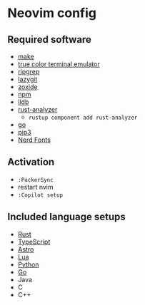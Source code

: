 # Neovim config

## Required software

-   [make](https://www.gnu.org/software/make/)
-   [true color terminal emulator](https://alacritty.org)
-   [ripgrep](https://github.com/BurntSushi/ripgrep)
-   [lazygit](https://github.com/jesseduffield/lazygit)
-   [zoxide](https://github.com/ajeetdsouza/zoxide)
-   [npm](https://nodejs.org)
-   [lldb](https://lldb.llvm.org)
-   [rust-analyzer](https://rustup.rs)
    - `rustup component add rust-analyzer`
-   [go](https://go.dev/)
-   [pip3](https://www.python.org/downloads)
-   [Nerd Fonts](https://www.nerdfonts.com/font-downloads)

## Activation

-   `:PackerSync`
-   restart nvim
-   `:Copilot setup`

## Included language setups

-   [Rust](https://www.rust-lang.org/)
-   [TypeScript](https://www.typescriptlang.org/)
-   [Astro](https://astro.build/)
-   [Lua](https://www.lua.org/)
-   [Python](https://www.python.org/)
-   [Go](https://go.dev/)
-   Java
-   C
-   C++
